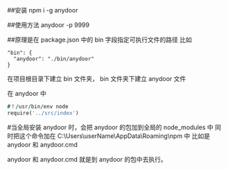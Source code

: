 ##安装
npm i -g anydoor

##使用方法
anydoor -p 9999

##原理是在 package.json 中的 bin 字段指定可执行文件的路径
比如 
```
"bin": {
  "anydoor": "./bin/anydoor"
}
```

在项目根目录下建立 bin 文件夹，
bin 文件夹下建立 anydoor 文件

在 anydoor 中 
```j
#！/usr/bin/env node
require('../src/index')
```

#当全局安装 anydoor 时，会把 anydoor 的包加到全局的 node_modules 中
同时把这个命令加在 C:\Users\userName\AppData\Roaming\npm 中
比如是 anydoor 和 anydoor.cmd

anydoor 和 anydoor.cmd 就是到 anydoor 的包中去执行。
